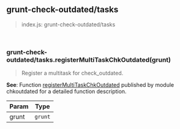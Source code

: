 
<br><a name="module_grunt-check-outdated/tasks"></a>

## grunt-check-outdated/tasks
> index.js: grunt-check-outdated/tasks


<br><a name="module_grunt-check-outdated/tasks.registerMultiTaskChkOutdated"></a>

### grunt-check-outdated/tasks.registerMultiTaskChkOutdated(grunt)
> Register a multitask for check_outdated.

**See**: Function [registerMultiTaskChkOutdated](chkoutdated.md#.registerMultiTaskChkOutdated)         published by module chkoutdated for a detailed function description.  

| Param | Type |
| --- | --- |
| grunt | <code>grunt</code> | 

